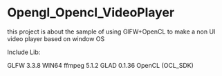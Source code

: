 # Opengl_Opencl_VideoPlayer
this project is about the sample of using GlFW+OpenCL to make a non UI video player based on window OS

Include Lib:
  
GLFW 3.3.8 WIN64
ffmpeg 5.1.2
GLAD 0.1.36
OpenCL (OCL_SDK)
